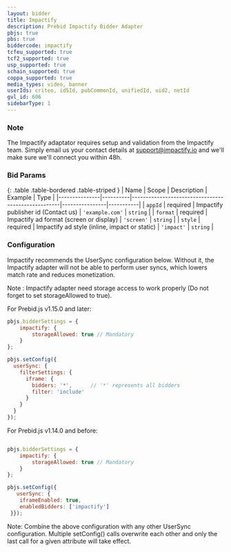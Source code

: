 ```yaml
---
layout: bidder
title: Impactify
description: Prebid Impactify Bidder Adapter
pbjs: true
pbs: true
biddercode: impactify
tcfeu_supported: true
tcf2_supported: true
usp_supported: true
schain_supported: true
coppa_supported: true
media_types: video, banner
userIds: criteo, id5Id, pubCommonId, unifiedId, uid2, netId
gvl_id: 606
sidebarType: 1
---
```


### Note

The Impactify adaptator requires setup and validation from the Impactify team. Simply email us your contact details at <support@impactify.io> and we'll make sure we'll connect you within 48h.

### Bid Params

{: .table .table-bordered .table-striped }
| Name          | Scope    | Description                                        | Example        | Type      |
|---------------|----------|----------------------------------------------------|----------------|-----------|
| `appId`       | required | Impactify publisher id  (Contact us)               | `'example.com'`  | `string`  |
| `format`      | required | Impactify ad format (screen or display)            | `'screen'`       | `string`  |
| `style`       | required | Impactify ad style (inline, impact or static)      | `'impact'`       | `string`  |

### Configuration

Impactify recommends the UserSync configuration below. Without it, the Impactify adapter will not be able to perform user syncs, which lowers match rate and reduces monetization.

Note : Impactify adapter need storage access to work properly (Do not forget to set storageAllowed to true).

For Prebid.js v1.15.0 and later:

```javascript
pbjs.bidderSettings = {
    impactify: {
        storageAllowed: true // Mandatory
    }
};

pbjs.setConfig({
  userSync: {
    filterSettings: {
      iframe: {
        bidders: '*',      // '*' represents all bidders
        filter: 'include'
      }
    }
  }
});
```

For Prebid.js v1.14.0 and before:

```javascript

pbjs.bidderSettings = {
    impactify: {
        storageAllowed: true // Mandatory
    }
};

pbjs.setConfig({
   userSync: {
    iframeEnabled: true,
    enabledBidders: ['impactify']
 }});
```

Note: Combine the above configuration with any other UserSync configuration. Multiple setConfig() calls overwrite each other and only the last call for a given attribute will take effect.
